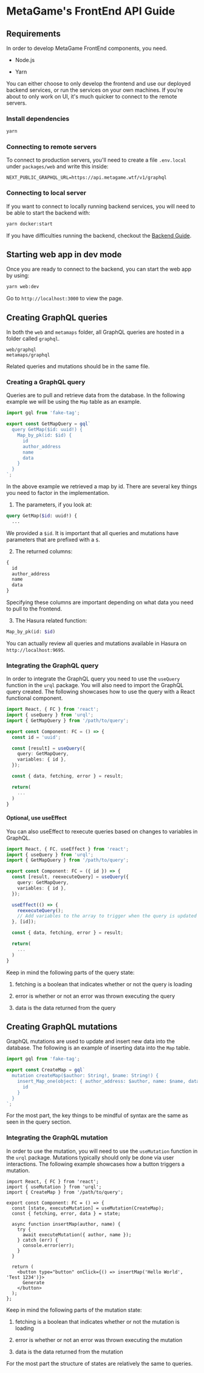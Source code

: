 # MetaGame's FrontEnd API Guide

## Requirements

In order to develop MetaGame FrontEnd components, you need.

- Node.js

- Yarn

You can either choose to only develop the frontend and use our deployed backend services, or run the services on your own machines. If you're about to only work on UI, it's much quicker to connect to the remote servers.

### Install dependencies

```bash
yarn
```

### Connecting to remote servers

To connect to production servers, you'll need to create a file `.env.local` under `packages/web` and write this inside:

```
NEXT_PUBLIC_GRAPHQL_URL=https://api.metagame.wtf/v1/graphql
```

### Connecting to local server

If you want to connect to locally running backend services, you will need to be able to start the backend with:

```bash
yarn docker:start
```

If you have difficulties running the backend, checkout the [Backend Guide](BACKEND.md).

## Starting web app in dev mode

Once you are ready to connect to the backend, you can start the web app by using:

```bash
yarn web:dev
```
 Go to ```http://localhost:3000``` to view the page.

 
## Creating GraphQL queries

In both the `web` and `metamaps` folder, all GraphQL queries are hosted in a folder called `graphql`.

```
web/graphql
metamaps/graphql
```

Related queries and mutations should be in the same file.

### Creating a GraphQL query

Queries are to pull and retrieve data from the database. In the following example we will be using the `Map` table as an example.

```typescript
import gql from 'fake-tag';

export const GetMapQuery = gql`
  query GetMap($id: uuid!) {
    Map_by_pk(id: $id) {
      id
      author_address
      name
      data
    }
  }
`;
```

In the above example we retrieved a map by id. There are several key things you need to factor in the implementation.

1. The parameters, if you look at:

```graphql
query GetMap($id: uuid!) {
  ...
```

We provided a `$id`. It is important that all queries and mutations have parameters that are prefixed with a `$`.

2. The returned columns:

```graphql
{
  id
  author_address
  name
  data
}
```

Specifying these columns are important depending on what data you need to pull to the frontend.

3. The Hasura related function:

```graphql
Map_by_pk(id: $id)
```

You can actually review all queries and mutations available in Hasura on `http://localhost:9695`.

### Integrating the GraphQL query

In order to integrate the GraphQL query you need to use the `useQuery` function in the `urql` package. You will also need to import the GraphQL query created. The following showcases how to use the query with a React functional component.

```typescript
import React, { FC } from 'react';
import { useQuery } from 'urql';
import { GetMapQuery } from '/path/to/query';

export const Component: FC = () => {
  const id = 'uuid';

  const [result] = useQuery({
    query: GetMapQuery,
    variables: { id },
  });

  const { data, fetching, error } = result;

  return(
    ...
  )
}
```

#### Optional, use useEffect

You can also useEffect to rexecute queries based on changes to variables in GraphQL.

```typescript
import React, { FC, useEffect } from 'react';
import { useQuery } from 'urql';
import { GetMapQuery } from '/path/to/query';

export const Component: FC = ({ id }) => {
  const [result, reexecuteQuery] = useQuery({
    query: GetMapQuery,
    variables: { id },
  });

  useEffect(() => {
    reexecuteQuery();
    // Add variables to the array to trigger when the query is updated
  }, [id]);

  const { data, fetching, error } = result;

  return(
    ...
  )
}
```

Keep in mind the following parts of the query state:

1. fetching is a boolean that indicates whether or not the query is loading

2. error is whether or not an error was thrown executing the query

3. data is the data returned from the query

## Creating GraphQL mutations

GraphQL mutations are used to update and insert new data into the database. The following is an example of inserting data into the `Map` table.

```typescript
import gql from 'fake-tag';

export const CreateMap = gql`
  mutation createMap($author: String!, $name: String!) {
    insert_Map_one(object: { author_address: $author, name: $name, data: "" }) {
      id
    }
  }
`;
```

For the most part, the key things to be mindful of syntax are the same as seen in the query section.

### Integrating the GraphQL mutation

In order to use the mutation, you will need to use the `useMutation` function in the `urql` package. Mutations typically should only be done via user interactions. The following example showcases how a button triggers a mutation.

```tsx
import React, { FC } from 'react';
import { useMutation } from 'urql';
import { CreateMap } from '/path/to/query';

export const Component: FC = () => {
  const [state, executeMutation] = useMutation(CreateMap);
  const { fetching, error, data } = state;

  async function insertMap(author, name) {
    try {
      await executeMutation({ author, name });
    } catch (err) {
      console.error(err);
    }
  }

  return (
    <button type="button" onClick={() => insertMap('Hello World', 'Test 1234')}>
      Generate
    </button>
  );
};
```

Keep in mind the following parts of the mutation state:

1. fetching is a boolean that indicates whether or not the mutation is loading

2. error is whether or not an error was thrown executing the mutation

3. data is the data returned from the mutation

For the most part the structure of states are relatively the same to queries.
